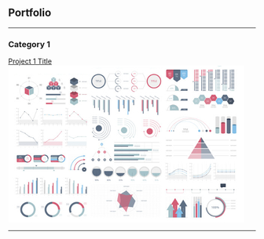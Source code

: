 ## Portfolio

---

### Category 1

[Project 1 Title](/sample_page)
<img src="images/dummy_thumbnail.jpg?raw=true"/>

---
